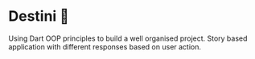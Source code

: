 # Destini 🤔

Using Dart OOP principles to build a well organised project.
Story based application with different responses based on user action.
